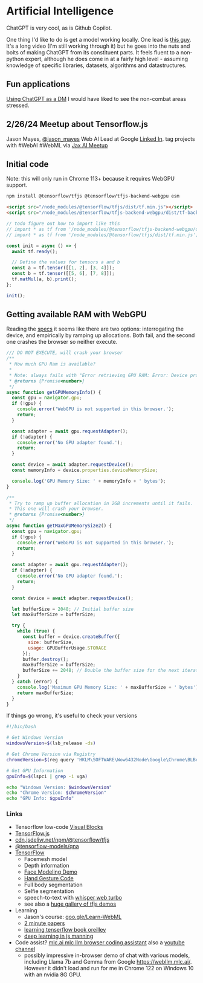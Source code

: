 # Artificial Intelligence

ChatGPT is very cool, as is Github Copilot.

One thing I'd like to do is get a model working locally.
One lead is [this guy](https://www.youtube.com/watch?v=kCc8FmEb1nY). It's a long video (I'm still working through it) but he goes into the nuts and bolts of making ChatGPT from its constituent parts. It feels fluent to a non-python expert, although he does come in at a fairly high level - assuming knowledge of specific libraries, datasets, algorithms and datastructures.

## Fun applications

[Using ChatGPT as a DM](https://obie.medium.com/my-kids-and-i-just-played-d-d-with-chatgpt4-as-the-dm-43258e72b2c6) I would have liked to see the non-combat areas stressed.

## 2/26/24 Meetup about Tensorflow.js
Jason Mayes, [@jason_mayes](https://twitter.com/jason_mayes) Web AI Lead at Google
[Linked In](https://linkedin.com/in/WebAI).
tag projects with #WebAI #WebML
via [Jax AI Meetup](https://www.meetup.com/jax-ai/events/298932620)

## Initial code
Note: this will only run in Chrome 113+ because it requires WebGPU support.

```bash
npm install @tensorflow/tfjs @tensorflow/tfjs-backend-webgpu esm
```
```html
<script src="/node_modules/@tensorflow/tfjs/dist/tf.min.js"></script>
<script src="/node_modules/@tensorflow/tfjs-backend-webgpu/dist/tf-backend-webgpu.min.js"></script>
```
```js
// todo figure out how to import like this
// import * as tf from '/node_modules/@tensorflow/tfjs-backend-webgpu/dist/tf-backend-webgpu.min.js';
// import * as tf from '/node_modules/@tensorflow/tfjs/dist/tf.min.js';

const init = async () => {
  await tf.ready();

  // Define the values for tensors a and b
  const a = tf.tensor([[1, 2], [3, 4]]);
  const b = tf.tensor([[5, 6], [7, 8]]);
  tf.matMul(a, b).print();
};

init();

```
## Getting available RAM with WebGPU
Reading the [specs](https://www.w3.org/TR/webgpu/#programming-model-resource-usages) it seems like there are two options: interrogating the device, and empirically by ramping up allocations.
Both fail, and the second one crashes the browser so neither execute.
```js
/// DO NOT EXECUTE, will crash your browser
/**
 * How much GPU Ram is available?
 *
 * Note: always fails with "Error retrieving GPU RAM: Error: Device properties not available"
 * @returns {Promise<number>}
 */
async function getGPUMemoryInfo() {
  const gpu = navigator.gpu;
  if (!gpu) {
    console.error('WebGPU is not supported in this browser.');
    return;
  }

  const adapter = await gpu.requestAdapter();
  if (!adapter) {
    console.error('No GPU adapter found.');
    return;
  }

  const device = await adapter.requestDevice();
  const memoryInfo = device.properties.deviceMemorySize;

  console.log('GPU Memory Size: ' + memoryInfo + ' bytes');
}

/**
 * Try to ramp up buffer allocation in 2GB increments until it fails.
 * This one will crash your browser.
 * @returns {Promise<number>}
 */
async function getMaxGPUMemorySize2() {
  const gpu = navigator.gpu;
  if (!gpu) {
    console.error('WebGPU is not supported in this browser.');
    return;
  }

  const adapter = await gpu.requestAdapter();
  if (!adapter) {
    console.error('No GPU adapter found.');
    return;
  }

  const device = await adapter.requestDevice();

  let bufferSize = 2048; // Initial buffer size
  let maxBufferSize = bufferSize;

  try {
    while (true) {
      const buffer = device.createBuffer({
        size: bufferSize,
        usage: GPUBufferUsage.STORAGE
      });
      buffer.destroy();
      maxBufferSize = bufferSize;
      bufferSize += 2048; // Double the buffer size for the next iteration
    }
  } catch (error) {
    console.log('Maximum GPU Memory Size: ' + maxBufferSize + ' bytes');
    return maxBufferSize;
  }
}

```

If things go wrong, it's useful to check your versions
```bash
#!/bin/bash

# Get Windows Version
windowsVersion=$(lsb_release -ds)

# Get Chrome Version via Registry
chromeVersion=$(reg query 'HKLM\SOFTWARE\Wow6432Node\Google\Chrome\BLBeacon' /v version | grep version | awk '{print $NF}')

# Get GPU Information
gpuInfo=$(lspci | grep -i vga)

echo "Windows Version: $windowsVersion"
echo "Chrome Version: $chromeVersion"
echo "GPU Info: $gpuInfo"

```

### Links
- Tensorflow low-code [Visual Blocks](https://visualblocks.withgoogle.com/#/demo)
- [TensorFlow.js](https://www.tensorflow.org/js)
- [cdn.jsdelivr.net/npm/@tensorflow/tfjs](https://cdn.jsdelivr.net/npm/@tensorflow/tfjs)
- [@tensorflow-models/qna](https://github.com/tensorflow/tfjs-models/tree/master/qna)
- [TensorFlow](https://www.tensorflow.org/)
    - Facemesh model
    - Depth information
    - [Face Modeling Demo](https://storage.googleapis.com/tfjs-models/demos/face-landmarks-detection/index.html?model=mediapipe_face_mesh)
    - [Hand Gesture Code](https://github.com/tensorflow/tfjs-models/tree/master/hand-pose-detection)
    - Full body segmentation
    - Selfie segmentation
    - speech-to-text with [whisper web turbo](https://github.com/FL33TW00D/whisper-turbo?tab=readme-ov-file)
    - see also a [huge gallery of tfjs demos](https://github.com/tensorflow/tfjs/blob/master/GALLERY.md)
- Learning
  - Jason's course: [goo.gle/Learn-WebML](https://goo.gle/Learn-WebML)
  - [2 minute papers](https://www.youtube.com/@TwoMinutePapers)
  - [learning tenserflow book oreilley](https://www.oreilly.com/library/view/learning-tensorflowjs/9781492090786/)
  - [deep learning in js manning](https://www.manning.com/books/deep-learning-with-javascript)
 - Code assist?
  [mlc.ai mlc llm browser coding assistant](https://mlc.ai/) also a [youtube channel](https://www.youtube.com/@mlc-ai2867)
   - possibly impressive in-browser demo of chat with various models, including Llama 7b and Gemma from Google https://webllm.mlc.ai/. However it didn't load and run for me in Chrome 122 on Windows 10 with an nvidia 8G GPU.
